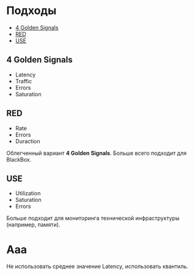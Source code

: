 # Подходы
* [4 Golden Signals](#4-golden-signals)
* [RED](#red)
* [USE](#use)

## 4 Golden Signals
* Latency
* Traffic
* Errors
* Saturation

## RED
* Rate
* Errors
* Duraction

Облегченный вариант **4 Golden Signals**. Больше всего подходит для BlackBox.

## USE
* Utilization
* Saturation
* Errors

Больше подходит для мониторинга технической инфраструктуры (например, памяти).

# Aaa
Не использовать среднее значение Latency, использовать квантиль.
